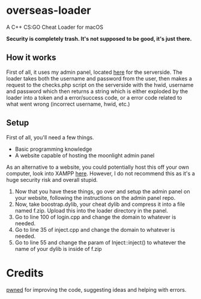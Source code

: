 # overseas-loader
A C++ CS:GO Cheat Loader for macOS

<b> Security is completely trash. It's not supposed to be good, it's just there. </b>

## How it works
First of all, it uses my admin panel, located <a href="https://github.com/gLevaa/moonlight-admin">here</a> for the serverside. The loader takes both the username and password from the user, then makes a request to the checks.php script on the serverside with the hwid, username and password which then returns a string which is either exploded by the loader into a token and a error/success code, or a error code related to what went wrong (incorrect username, hwid, etc.)

## Setup
First of all, you'll need a few things. 

<ul>
  <li>Basic programming knowledge</li>
  <li>A website capable of hosting the moonlight admin panel</li>
</ul>

As an alternative to a website, you could potentially host this off your own computer, look into XAMPP <a href="https://www.apachefriends.org/download.html">here</a>. However, I do not recommend this as it's a huge security risk and overall stupid.

<ol>
  <li>Now that you have these things, go over and setup the admin panel on your website, following the instructions on the admin panel repo.</li>
  <li>Now, take boostrap.dylib, your cheat dylib and compress it into a file named f.zip. Upload this into the loader directory in the panel.</li>
  <li>Go to line 100 of login.cpp and change the domain to whatever is needed.</li>
  <li>Go to line 35 of inject.cpp and change the domain to whatever is needed.</li>
  <li>Go to line 55 and change the param of Inject::inject() to whatever the name of your dylib is inside of f.zip</li>
</ol>

# Credits
<a href="https://github.com/pwnedboi/">pwned</a> for improving the code, suggesting ideas and helping with errors.<br>
